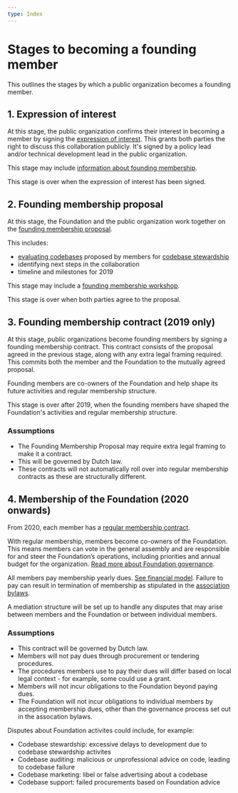 ```yaml
---
type: Index
---
```


# Stages to becoming a founding member

This outlines the stages by which a public organization becomes a founding member.

## 1. Expression of interest

At this stage, the public organization confirms their interest in becoming a member by signing the [expression of interest](expression-of-interest.md). This grants both parties the right to discuss this collaboration publicly. It's signed by a policy lead and/or technical development lead in the public organization.

This stage may include [information about founding membership](information-about-founding-membership.md).

This stage is over when the expression of interest has been signed.

## 2. Founding membership proposal

At this stage, the Foundation and the public organization work together on the [founding membership proposal](founding-membership-proposal.md).

This includes:

* [evaluating codebases](../codebase-stewardship/criteria-for-codebase-stewardship.md) proposed by members for [codebase stewardship](../codebase-stewardship/index.md)
* identifying next steps in the collaboration
* timeline and milestones for 2019

This stage may include a [founding membership workshop](founding-membership-workshop.md).

This stage is over when both parties agree to the proposal.

## 3. Founding membership contract (2019 only)

At this stage, public organizations become founding members by signing a founding membership contract. This contract consists of the proposal agreed in the previous stage, along with any extra legal framing required. This commits both the member and the Foundation to the mutually agreed proposal.

Founding members are co-owners of the Foundation and help shape its future activities and regular membership structure.

This stage is over after 2019, when the founding members have shaped the Foundation's activities and regular membership structure.

### Assumptions

* The Founding Membership Proposal may require extra legal framing to make it a contract.
* This will be governed by Dutch law.
* These contracts will not automatically roll over into regular membership contracts as these are structurally different.

## 4. Membership of the Foundation (2020 onwards)

From 2020, each member has a [regular membership contract](membership-contract.md).

With regular membership, members become co-owners of the Foundation. This means members can vote in the general assembly and are responsible for and steer the Foundation’s operations, including priorities and annual budget for the organization. [Read more about Foundation governance](../../organization/governance-model.md).

All members pay membership yearly dues. [See financial model](../../organization/financial-model.md). Failure to pay can result in termination of membership as stipulated in the [association bylaws](../../organization/articles-of-association.md).

A mediation structure will be set up to handle any disputes that may arise between members and the Foundation or between individual members.

### Assumptions

* This contract will be governed by Dutch law.
* Members will not pay dues through procurement or tendering procedures.
* The procedures members use to pay their dues will differ based on local legal context -  for example, some could use a grant.
* Members will not incur obligations to the Foundation beyond paying dues.
* The Foundation will not incur obligations to individual members by accepting membership dues, other than the governance process set out in the assocation bylaws.

Disputes about Foundation activites could include, for example:

* Codebase stewardship: excessive delays to development due to codebase stewardship activites
* Codebase auditing: malicious or unprofessional advice on code, leading to codebase failure
* Codebase marketing: libel or false advertising about a codebase
* Codebase support: failed procurements based on Foundation advice
